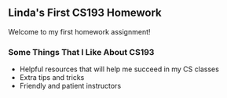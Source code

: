 ## Linda's First CS193 Homework
Welcome to my first homework assignment!

### Some Things That I Like About CS193
- Helpful resources that will help me succeed in my CS classes
- Extra tips and tricks
- Friendly and patient instructors
